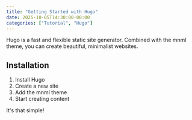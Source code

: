 ```yaml
---
title: "Getting Started with Hugo"
date: 2025-10-05T14:30:00-00:00
categories: ["Tutorial", "Hugo"]
---
```


Hugo is a fast and flexible static site generator. Combined with the mnml theme, you can create beautiful, minimalist websites.

<!--more-->

## Installation

1. Install Hugo
2. Create a new site
3. Add the mnml theme
4. Start creating content

It's that simple!

